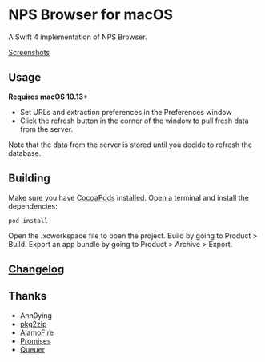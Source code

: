 # NPS Browser for macOS

A Swift 4 implementation of NPS Browser.

[Screenshots][]

## Usage
**Requires macOS 10.13+**

* Set URLs and extraction preferences in the Preferences window
* Click the refresh button in the corner of the window to pull fresh data from the server. 

Note that the data from the server is stored until you decide to refresh the database.

## Building
Make sure you have [CocoaPods][] installed.
Open a terminal and install the dependencies:
```
pod install
```
Open the .xcworkspace file to open the project.
Build by going to Product > Build.
Export an app bundle by going to Product > Archive > Export.

## [Changelog][]

## Thanks
* Ann0ying
* [pkg2zip][]
* [AlamoFire][]
* [Promises][]
* [Queuer][]

[Screenshots]: https://imgur.com/gallery/EYLLYoW
[Changelog]: https://github.com/JK3Y/NPS-Browser-macOS/blob/master/CHANGELOG.md
[pkg2zip]: https://github.com/mmozeiko/pkg2zip
[AlamoFire]:https://github.com/Alamofire/Alamofire
[Promises]:https://github.com/google/promises
[Queuer]:https://github.com/FabrizioBrancati/Queuer
[CocoaPods]: https://cocoapods.org
